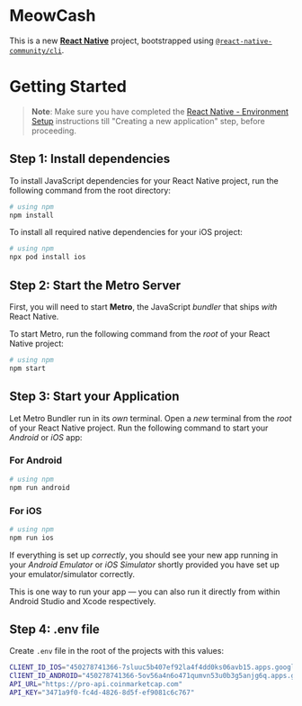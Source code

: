 # MeowCash

This is a new [**React Native**](https://reactnative.dev) project, bootstrapped using [`@react-native-community/cli`](https://github.com/react-native-community/cli).

# Getting Started

> **Note**: Make sure you have completed the [React Native - Environment Setup](https://reactnative.dev/docs/environment-setup) instructions till "Creating a new application" step, before proceeding.

## Step 1: Install dependencies

To install JavaScript dependencies for your React Native project, run the following command from the root directory:

```bash
# using npm
npm install
```

To install all required native dependencies for your iOS project:

```bash
# using npm
npx pod install ios
```

## Step 2: Start the Metro Server

First, you will need to start **Metro**, the JavaScript _bundler_ that ships _with_ React Native.

To start Metro, run the following command from the _root_ of your React Native project:

```bash
# using npm
npm start
```

## Step 3: Start your Application

Let Metro Bundler run in its _own_ terminal. Open a _new_ terminal from the _root_ of your React Native project. Run the following command to start your _Android_ or _iOS_ app:

### For Android

```bash
# using npm
npm run android
```

### For iOS

```bash
# using npm
npm run ios
```

If everything is set up _correctly_, you should see your new app running in your _Android Emulator_ or _iOS Simulator_ shortly provided you have set up your emulator/simulator correctly.

This is one way to run your app — you can also run it directly from within Android Studio and Xcode respectively.

## Step 4: .env file

Create `.env` file in the root of the projects with this values:

```bash
CLIENT_ID_IOS="450278741366-7sluuc5b407ef92la4f4dd0ks06avb15.apps.googleusercontent.com"
ClIENT_ID_ANDROID="450278741366-5ov56a4n6o471qumvn53u0b3g5anjg6q.apps.googleusercontent.com"
API_URL="https://pro-api.coinmarketcap.com"
API_KEY="3471a9f0-fc4d-4826-8d5f-ef9081c6c767"
```

